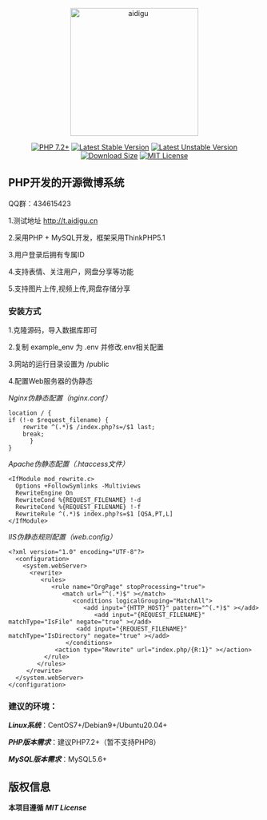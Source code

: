 <p align="center">
    <a href="https://github.com/lty628/aidigu">
        <img src="https://raw.githubusercontent.com/lty628/aidigu/master/public/favicon.ico" width="256" alt="aidigu" />
    </a>
</p>
<p align="center">
    <a href="https://github.com/lty628/aidigu"><img src="https://img.shields.io/badge/PHP-7.2%2B-blue?style=for-the-badge&color=%238d4bbb" alt="PHP 7.2+"></a>
    <a href="https://github.com/lty628/aidigu"><img src="https://img.shields.io/badge/STABLE-1.5.0-blue?style=for-the-badge&color=%230aa344" alt="Latest Stable Version"></a>
    <a href="https://github.com/lty628/aidigu"><img src="https://img.shields.io/badge/UNSTABLE-1.5.x--DEV-blue?style=for-the-badge&color=%23ff0097" alt="Latest Unstable Version"></a>
    <a href="https://github.com/lty628/aidigu"><img src="https://img.shields.io/badge/SIZE-9.3MB-blue?style=for-the-badge&color=%23f0c239" alt="Download Size"></a>
    <a href="https://raw.githubusercontent.com/lty628/aidigu/master/LICENSE"><img src="https://img.shields.io/badge/LICENSE-MIT-blue?style=for-the-badge&color=%234b5cc4" alt="MIT License"></a>
</p>



## **PHP开发的开源微博系统**

QQ群：434615423

1.测试地址 http://t.aidigu.cn

2.采用PHP + MySQL开发，框架采用ThinkPHP5.1

3.用户登录后拥有专属ID

4.支持表情、关注用户，网盘分享等功能

5.支持图片上传,视频上传,网盘存储分享

### **安装方式**

1.克隆源码，导入数据库即可

2.复制 example_env 为 .env 并修改.env相关配置

3.网站的运行目录设置为 /public

4.配置Web服务器的伪静态  

*Nginx伪静态配置（nginx.conf）*  

    location / {
    if (!-e $request_filename) {
        rewrite ^(.*)$ /index.php?s=/$1 last;
        break;
          }
    }

*Apache伪静态配置（.htaccess文件）*

    <IfModule mod_rewrite.c>
      Options +FollowSymlinks -Multiviews
      RewriteEngine On
      RewriteCond %{REQUEST_FILENAME} !-d
      RewriteCond %{REQUEST_FILENAME} !-f
      RewriteRule ^(.*)$ index.php?s=$1 [QSA,PT,L]
    </IfModule>

*IIS伪静态规则配置（web.config）*

    <?xml version="1.0" encoding="UTF-8"?>
      <configuration>
        <system.webServer>
          <rewrite>
             <rules>
                <rule name="OrgPage" stopProcessing="true">
                   <match url="^(.*)$" ></match>
                      <conditions logicalGrouping="MatchAll">
                         <add input="{HTTP_HOST}" pattern="^(.*)$" ></add>
                            <add input="{REQUEST_FILENAME}" matchType="IsFile" negate="true" ></add>
                       <add input="{REQUEST_FILENAME}" matchType="IsDirectory" negate="true" ></add>
                    </conditions>
                 <action type="Rewrite" url="index.php/{R:1}" ></action>
              </rule>
            </rules>
         </rewrite>
      </system.webServer>
    </configuration>
    
### **建议的环境：**

***Linux系统***：CentOS7+/Debian9+/Ubuntu20.04+  

***PHP版本需求***：建议PHP7.2+（暂不支持PHP8）  

***MySQL版本需求***：MySQL5.6+

## 版权信息

**本项目遵循** ***MIT License***
